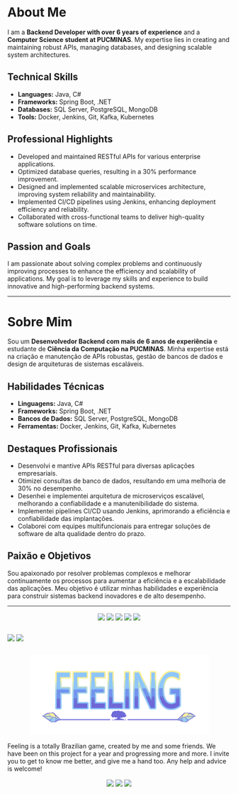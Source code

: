 # About Me
I am a **Backend Developer with over 6 years of experience** and a **Computer Science student at PUCMINAS**. My expertise lies in creating and maintaining robust APIs, managing databases, and designing scalable system architectures.

## Technical Skills
- **Languages:** Java, C#
- **Frameworks:** Spring Boot, .NET
- **Databases:** SQL Server, PostgreSQL, MongoDB
- **Tools:** Docker, Jenkins, Git, Kafka, Kubernetes

## Professional Highlights
- Developed and maintained RESTful APIs for various enterprise applications.
- Optimized database queries, resulting in a 30% performance improvement.
- Designed and implemented scalable microservices architecture, improving system reliability and maintainability.
- Implemented CI/CD pipelines using Jenkins, enhancing deployment efficiency and reliability.
- Collaborated with cross-functional teams to deliver high-quality software solutions on time.

## Passion and Goals
I am passionate about solving complex problems and continuously improving processes to enhance the efficiency and scalability of applications. My goal is to leverage my skills and experience to build innovative and high-performing backend systems.

---

# Sobre Mim
Sou um **Desenvolvedor Backend com mais de 6 anos de experiência** e estudante de **Ciência da Computação na PUCMINAS**. Minha expertise está na criação e manutenção de APIs robustas, gestão de bancos de dados e design de arquiteturas de sistemas escaláveis.

## Habilidades Técnicas
- **Linguagens:** Java, C#
- **Frameworks:** Spring Boot, .NET
- **Bancos de Dados:** SQL Server, PostgreSQL, MongoDB
- **Ferramentas:** Docker, Jenkins, Git, Kafka, Kubernetes

## Destaques Profissionais
- Desenvolvi e mantive APIs RESTful para diversas aplicações empresariais.
- Otimizei consultas de banco de dados, resultando em uma melhoria de 30% no desempenho.
- Desenhei e implementei arquitetura de microserviços escalável, melhorando a confiabilidade e a manutenibilidade do sistema.
- Implementei pipelines CI/CD usando Jenkins, aprimorando a eficiência e confiabilidade das implantações.
- Colaborei com equipes multifuncionais para entregar soluções de software de alta qualidade dentro do prazo.

## Paixão e Objetivos
Sou apaixonado por resolver problemas complexos e melhorar continuamente os processos para aumentar a eficiência e a escalabilidade das aplicações. Meu objetivo é utilizar minhas habilidades e experiência para construir sistemas backend inovadores e de alto desempenho.

---

<div style="display: inline_block" align="center">
    <a href="https://www.linkedin.com/in/kaio-eduardo-aab7891ba/" target="_blank"><img align="center" src="https://img.shields.io/badge/Linkedin-21262D?style=for-the-badge&logo=linkedin&logoColor=white"/></a>
    <a href="mailto:prandini.kaio@gmail.com"><img align="center" src="https://img.shields.io/badge/-Gmail-21262D?style=for-the-badge&logo=gmail&logoColor=white" target="_blank"></a>
    <a href="https://www.facebook.com/prandini.kaio" target="_blank"><img align="center" src="https://img.shields.io/badge/Facebook-21262D?style=for-the-badge&logo=facebook&logoColor=white"/></a>
    <a href="https://www.instagram.com/prandinikaio/" target="_blank"><img align="center" src="https://img.shields.io/badge/Instagram-21262D?style=for-the-badge&logo=instagram&logoColor=white"/></a>
    <a href="https://twitter.com/kaio_prandini" target="_blank"><img align="center" src="https://img.shields.io/badge/Twitter-21262D?style=for-the-badge&logo=twitter&logoColor=white"/></a>
</div>

##

<div>
    <a href="https://github.com/prandini-kaio"><img height="180cm" align="center" src="https://github-readme-stats.vercel.app/api?username=prandini-kaio&show_icons=true&theme=merko&include_all_commits=true&count_private=true"/></a>
    <img height="180cm" align="center" src="https://github-readme-stats.vercel.app/api/top-langs/?username=prandini-kaio&layout=compact&langs_count=16&theme=merko"/>
</div>

##

<div align="center">
    <img src="https://raw.githubusercontent.com/Prandini-Kaio/Prandini-Kaio/main/images/Logo.png" width="405" height="180">
</div>

<p>Feeling is a totally Brazilian game, created by me and some friends. We have been on this project for a year and progressing more and more. I invite you to get to know me better, and give me a hand too. Any help and advice is welcome!</p>

<div style="display: inline_block" align="center">
    <a align="center" href="https://www.facebook.com/FeelingOJ" target="_blank"><img align="center" src="https://img.shields.io/badge/Facebook-174CB5?style=for-the-badge&logo=facebook&logoColor=white"/></a>
    <a align="center" href="" target="_blank"><img align="center" src="https://img.shields.io/badge/Instagram-E85EA8?style=for-the-badge&logo=instagram&logoColor=white"/></a>
    <a align="center" href="https://twitter.com/FeelingOJ" target="_blank"><img align="center" src="https://img.shields.io/badge/Twitter-00ACEE?style=for-the-badge&logo=twitter&logoColor=white"/></a>
</div>
